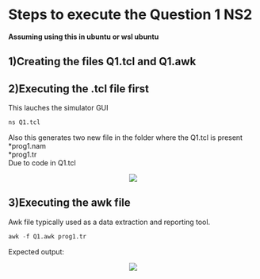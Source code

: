 # Steps to execute the Question 1 NS2

 ****Assuming using this in ubuntu or wsl ubuntu****

## 1)Creating the files Q1.tcl and Q1.awk

## 2)Executing the .tcl file first
This lauches the simulator GUI
```sql
ns Q1.tcl
```
Also this generates two new file in the folder where the Q1.tcl is present<br>
*prog1.nam<br>
*prog1.tr <br>
Due to code in Q1.tcl<br>

<P ALIGN="CENTER"><IMG SRC="https://github.com/MXNXV-ERR/SQL_SCRIPTS/blob/main/ns2/documentation/Q11.png?raw=True"></P>


## 3)Executing the awk file 
Awk file typically used as a data extraction and reporting tool.
```sql
awk -f Q1.awk prog1.tr
```
Expected output:
<P ALIGN="CENTER"><IMG SRC="https://github.com/MXNXV-ERR/SQL_SCRIPTS/blob/main/ns2/documentation/Q12.png?raw=True"></P>

